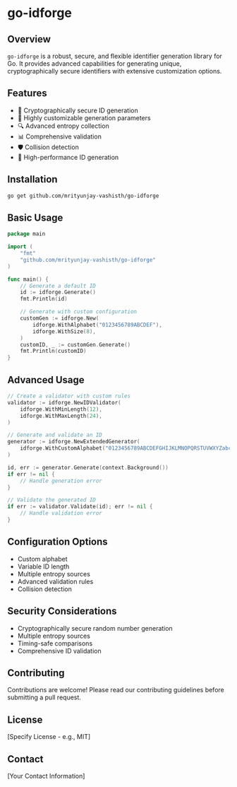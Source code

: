# go-idforge

## Overview
`go-idforge` is a robust, secure, and flexible identifier generation library for Go. It provides advanced capabilities for generating unique, cryptographically secure identifiers with extensive customization options.

## Features
- 🔐 Cryptographically secure ID generation
- 🧩 Highly customizable generation parameters
- 🔍 Advanced entropy collection
- 📊 Comprehensive validation
- 🛡️ Collision detection
- 🚀 High-performance ID generation

## Installation
```bash
go get github.com/mrityunjay-vashisth/go-idforge
```

## Basic Usage
```go
package main

import (
    "fmt"
    "github.com/mrityunjay-vashisth/go-idforge"
)

func main() {
    // Generate a default ID
    id := idforge.Generate()
    fmt.Println(id)

    // Generate with custom configuration
    customGen := idforge.New(
        idforge.WithAlphabet("0123456789ABCDEF"),
        idforge.WithSize(8),
    )
    customID, _ := customGen.Generate()
    fmt.Println(customID)
}
```

## Advanced Usage
```go
// Create a validator with custom rules
validator := idforge.NewIDValidator(
    idforge.WithMinLength(12),
    idforge.WithMaxLength(24),
)

// Generate and validate an ID
generator := idforge.NewExtendedGenerator(
    idforge.WithCustomAlphabet("0123456789ABCDEFGHIJKLMNOPQRSTUVWXYZabcdefghijklmnopqrstuvwxyz!@#$%^&*()"),
)

id, err := generator.Generate(context.Background())
if err != nil {
    // Handle generation error
}

// Validate the generated ID
if err := validator.Validate(id); err != nil {
    // Handle validation error
}
```

## Configuration Options
- Custom alphabet
- Variable ID length
- Multiple entropy sources
- Advanced validation rules
- Collision detection

## Security Considerations
- Cryptographically secure random number generation
- Multiple entropy sources
- Timing-safe comparisons
- Comprehensive ID validation

## Contributing
Contributions are welcome! Please read our contributing guidelines before submitting a pull request.

## License
[Specify License - e.g., MIT]

## Contact
[Your Contact Information]